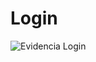 # Login
![Evidencia Login](https://user-images.githubusercontent.com/83795509/129145965-b5a362ea-d3c4-4e8d-a276-0f3d8c4f9188.gif)
